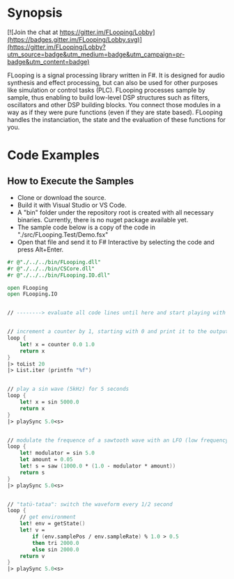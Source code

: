 # Synopsis

[![Join the chat at https://gitter.im/FLooping/Lobby](https://badges.gitter.im/FLooping/Lobby.svg)](https://gitter.im/FLooping/Lobby?utm_source=badge&utm_medium=badge&utm_campaign=pr-badge&utm_content=badge)

FLooping is a signal processing library written in F#. It is designed for audio synthesis and effect processing, but can also be used for other purposes like simulation or control tasks (PLC). FLooping processes sample by sample, thus enabling to build low-level DSP structures such as filters, oscillators and other DSP building blocks. You connect those modules in a way as if they were pure functions (even if they are state based). FLooping handles the instanciation, the state and the evaluation of these functions for you.

# Code Examples

## How to Execute the Samples
* Clone or download the source.
* Build it with Visual Studio or VS Code.
* A "bin" folder under the repository root is created with all necessary binaries. Currently, there is no nuget package available yet.
* The sample code below is a copy of the code in "./src/FLooping.Test/Demo.fsx"
* Open that file and send it to F# Interactive by selecting the code and press Alt+Enter.

```fsharp
#r @"./../../bin/FLooping.dll"
#r @"./../../bin/CSCore.dll"
#r @"./../../bin/FLooping.IO.dll"

open FLooping
open FLooping.IO


// --------> evaluate all code lines until here and start playing with the code below


// increment a counter by 1, starting with 0 and print it to the output.
loop {
    let! x = counter 0.0 1.0
    return x
}
|> toList 20
|> List.iter (printfn "%f")


// play a sin wave (5kHz) for 5 seconds
loop {
    let! x = sin 5000.0
    return x
}
|> playSync 5.0<s>


// modulate the frequence of a sawtooth wave with an LFO (low frequency oscillator)
loop {
    let! modulator = sin 5.0
    let amount = 0.05
    let! s = saw (1000.0 * (1.0 - modulator * amount))
    return s
}
|> playSync 5.0<s>


// "tatü-tataa": switch the waveform every 1/2 second
loop {
    // get environment
    let! env = getState()
    let! v =
        if (env.samplePos / env.sampleRate) % 1.0 > 0.5 
        then tri 2000.0 
        else sin 2000.0
    return v
}
|> playSync 5.0<s>
```
 